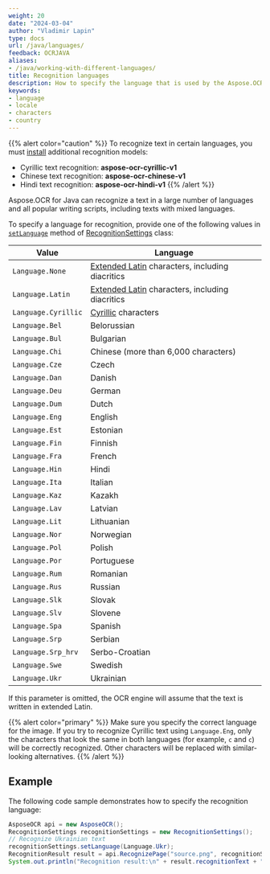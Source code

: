 ```yaml
---
weight: 20
date: "2024-03-04"
author: "Vladimir Lapin"
type: docs
url: /java/languages/
feedback: OCRJAVA
aliases:
- /java/working-with-different-languages/
title: Recognition languages
description: How to specify the language that is used by the Aspose.OCR recognition engine.
keywords:
- language
- locale
- characters
- country
---
```



{{% alert color="caution" %}} 
To recognize text in certain languages, you must [install](/ocr/java/modules/) additional recognition models:

- Cyrillic text recognition: **aspose-ocr-cyrillic-v1**
- Chinese text recognition: **aspose-ocr-chinese-v1**
- Hindi text recognition: **aspose-ocr-hindi-v1**
{{% /alert %}}

Aspose.OCR for Java can recognize a text in a large number of languages and all popular writing scripts, including texts with mixed languages.

To specify a language for recognition, provide one of the following values in [`setLanguage`](https://reference.aspose.com/ocr/java/com.aspose.ocr/RecognitionSettings#setLanguage-com.Language-) method of [RecognitionSettings](https://reference.aspose.com/ocr/java/com.aspose.ocr/RecognitionSettings) class:

Value | Language
----- | --------
`Language.None` | [Extended Latin](/ocr/java/recognition-languages/#supported-characters) characters, including diacritics
`Language.Latin` | [Extended Latin](/ocr/java/recognition-languages/#supported-characters) characters, including diacritics
`Language.Cyrillic` | [Cyrillic](/ocr/java/recognition-languages/#supported-characters-1) characters
`Language.Bel` | Belorussian
`Language.Bul` | Bulgarian
`Language.Chi` | Chinese (more than 6,000 characters)
`Language.Cze` | Czech
`Language.Dan` | Danish
`Language.Deu` | German
`Language.Dum` | Dutch
`Language.Eng` | English
`Language.Est` | Estonian
`Language.Fin` | Finnish
`Language.Fra` | French
`Language.Hin` | Hindi
`Language.Ita` | Italian
`Language.Kaz` | Kazakh
`Language.Lav` | Latvian
`Language.Lit` | Lithuanian
`Language.Nor` | Norwegian
`Language.Pol` | Polish
`Language.Por` | Portuguese
`Language.Rum` | Romanian
`Language.Rus` | Russian
`Language.Slk` | Slovak
`Language.Slv` | Slovene
`Language.Spa` | Spanish
`Language.Srp` | Serbian
`Language.Srp_hrv` | Serbo-Croatian
`Language.Swe` | Swedish
`Language.Ukr` | Ukrainian

If this parameter is omitted, the OCR engine will assume that the text is written in extended Latin.

{{% alert color="primary" %}}
Make sure you specify the correct language for the image. If you try to recognize Cyrillic text using `Language.Eng`, only the characters that look the same in both languages (for example, `с` and `c`) will be correctly recognized. Other characters will be replaced with similar-looking alternatives.
{{% /alert %}}

## Example

The following code sample demonstrates how to specify the recognition language:

```java
AsposeOCR api = new AsposeOCR();
RecognitionSettings recognitionSettings = new RecognitionSettings();
// Recognize Ukrainian text
recognitionSettings.setLanguage(Language.Ukr);
RecognitionResult result = api.RecognizePage("source.png", recognitionSettings);
System.out.println("Recognition result:\n" + result.recognitionText + "\n\n");
```
